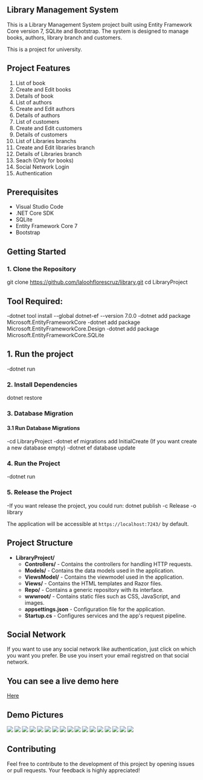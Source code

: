 ## Library Management System

This is a Library Management System project built using  Entity Framework Core version 7, SQLite and Bootstrap. The system is designed to manage books, authors, library branch and customers.

This is a project for university.

## Project Features
1. List of book
2. Create and Edit books
3. Details of book 
4. List of authors
5. Create and Edit authors
6. Details of authors 
7. List of customers
8. Create and Edit customers
9. Details of customers
10. List of Libraries branchs
11. Create and Edit libraries branch
12. Details of Libraries branch
13. Seach (Only for books)
14. Social Network Login
15. Authentication


## Prerequisites
- Visual Studio Code
- .NET Core SDK
- SQLite
- Entity Framework Core 7
- Bootstrap

## Getting Started

### 1. Clone the Repository

git clone https://github.com/laloohflorescruz/library.git
cd LibraryProject

## Tool Required:
-dotnet tool install --global dotnet-ef --version 7.0.0
-dotnet add package Microsoft.EntityFrameworkCore
-dotnet add package Microsoft.EntityFrameworkCore.Design
-dotnet add package Microsoft.EntityFrameworkCore.SQLite  

 
## 1. Run the project
-dotnet run 

### 2. Install Dependencies
dotnet restore

### 3. Database Migration

#### 3.1 Run Database Migrations

-cd LibraryProject
-dotnet ef migrations add InitialCreate (If you want create a new database empty)
-dotnet ef database update

### 4. Run the Project

-dotnet run

### 5. Release the Project

-If you want release the project, you could run: dotnet publish -c Release -o library



The application will be accessible at `https://localhost:7243/` by default.

## Project Structure

- **LibraryProject/**
  - **Controllers/** - Contains the controllers for handling HTTP requests.
  - **Models/** - Contains the data models used in the application.
  - **ViewsModel/** - Contains the viewmodel used in the application.
  - **Views/** - Contains the HTML templates and Razor files.
  - **Repo/** - Contains a generic repository with its interface.
  - **wwwroot/** - Contains static files such as CSS, JavaScript, and images.
  - **appsettings.json** - Configuration file for the application.
  - **Startup.cs** - Configures services and the app's request pipeline.


## Social Network
If you want to use any social network like authentication, just click on which you want you prefer. Be use you insert your email registred on that social network.


## You can see a live demo here
[Here](https://www.eduardoflores.name/portfolio/LibraryManagement/)


## Demo Pictures

<img src="./LibraryProject/assets/img/01.png"/>
<img src="./LibraryProject/assets/img/02.png"/>
<img src="./LibraryProject/assets/img/03.png"/>
<img src="./LibraryProject/assets/img/04.png"/>
<img src="./LibraryProject/assets/img/05.png"/>
<img src="./LibraryProject/assets/img/06.png"/>
<img src="./LibraryProject/assets/img/07.png"/>
<img src="./LibraryProject/assets/img/08.png"/>
<img src="./LibraryProject/assets/img/09.png"/>
<img src="./LibraryProject/assets/img/10.png"/>
<img src="./LibraryProject/assets/img/11.png"/>
<img src="./LibraryProject/assets/img/12.png"/>
<img src="./LibraryProject/assets/img/13.png"/>
<img src="./LibraryProject/assets/img/14.png"/>
<img src="./LibraryProject/assets/img/15.png"/>
<img src="./LibraryProject/assets/img/16.png"/>
<img src="./LibraryProject/assets/img/17.png"/>
 

## Contributing
Feel free to contribute to the development of this project by opening issues or pull requests. Your feedback is highly appreciated!

